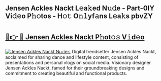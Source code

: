 ## Jensen Ackles Nackt L𝚎a𝚔ed N𝚞𝚍e - Part-0IY Vi𝚍𝚎o P𝚑𝚘tos - H𝚘𝚝 O𝚗𝚕yf𝚊ns L𝚎a𝚔s pbvZY

# <h2><a href="http://kfajmu.oniu.top/?m=Jensen+Ackles+Nackt">🔗👉 🔴 Jensen Ackles Nackt P𝚑ot𝚘𝚜 V𝚒d𝚎o</a></h2>

[![Jensen Ackles Nackt Nu𝚍e𝚜](https://i.imgur.com/0qMVB7G.gif)](http://kfajmu.oniu.top/?m=Jensen+Ackles+Nackt)
Digital trendsetter Jensen Ackles Nackt, acclaimed for sharing dance and lifestyle content, consisting of presentations and personal vlogs on social media. Visionary designer Jensen Ackles Nackt, famed for their groundbreaking designs and commitment to creating beautiful and functional products.  
